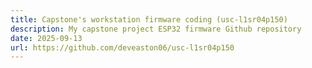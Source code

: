 ```yaml
---
title: Capstone's workstation firmware coding (usc-l1sr04p150)
description: My capstone project ESP32 firmware Github repository
date: 2025-09-13
url: https://github.com/deveaston06/usc-l1sr04p150
---
```

